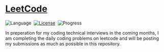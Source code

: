 # [LeetCode](https://leetcode.com/problemset/all/)

![Language](https://img.shields.io/badge/language-Python%20%2F%20Java-orange.svg)&nbsp;
[![License](https://img.shields.io/badge/license-MIT-blue.svg)](./LICENSE.md)&nbsp;
![Progress](https://img.shields.io/badge/progress-45%20%2F%203213-ff69b4.svg)&nbsp;

<!-- ![Update](https://img.shields.io/badge/update-daily-green.svg)&nbsp; -->

In preperation for my coding technical interviews in the coming months, I am completing the daily coding problems on leetcode and will be posting my submissions as much as possible in this repository.
